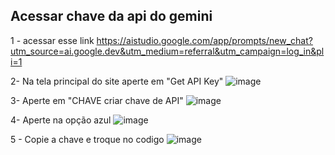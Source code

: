 ## Acessar chave da api do gemini 

1 - acessar esse link https://aistudio.google.com/app/prompts/new_chat?utm_source=ai.google.dev&utm_medium=referral&utm_campaign=log_in&pli=1

2- Na tela principal do site aperte em "Get API Key" ![image](https://github.com/LucasS059/IA-GEMINI/assets/133230032/54df79e0-a948-4f97-a7b9-6b3d2709563f) 

3- Aperte em "CHAVE criar chave de API" ![image](https://github.com/LucasS059/IA-GEMINI/assets/133230032/262159e7-06e3-4326-a955-d57d464ea19e)

4- Aperte na opção azul ![image](https://github.com/LucasS059/IA-GEMINI/assets/133230032/bb6d152b-a2a8-4a04-b26b-a4e41e404cd8)

5 - Copie a chave e troque no codigo ![image](https://github.com/LucasS059/IA-GEMINI/assets/133230032/53e05edd-cebe-48c9-b48a-85fbc45dc8a6)
